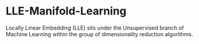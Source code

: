 # LLE-Manifold-Learning
Locally Linear Embedding (LLE) sits under the Unsupervised branch of Machine Learning within the group of dimensionality reduction algorithms.
